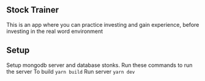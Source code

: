 ## Stock Trainer

This is an app where you can practice investing and gain experience, before investing in the real word environment

## Setup

Setup mongodb server and database stonks.
Run these commands to run the server
To build
`yarn build`
Run server
`yarn dev`
